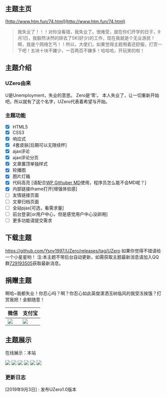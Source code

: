 ## 主题主页
[http://www.htm.fun/74.html](http://www.htm.fun/74.html)

> 我失业了！！！对你没看错，我失业了。很难受，就在你们开学的日子，9月1日，我毅然决然的辞去了5K(好少)的工作，现在我就是个无业游民！啊，我是个网络乞丐！！所以，大佬们，如果觉得主题用着还舒服，打赏一下吧！五块十块不嫌少，一百两百不嫌多！哈哈哈，开玩笑的啦！

## 主题介绍
### UZero由来
U是Unemployment，失业的意思。
Zero是‘零’。
本人失业了，让一切重新开始吧，所以就有了这个名字，UZero代表着希望与开始。
### 主题功能
- [x] HTML5
- [x] CSS3
- [x] 响应式
- [x] 4套皮肤[后期可以无限续杯]
- [x] ajax评论
- [x] ajax评论分页
- [x] 文章置顶单独样式
- [x] 轮播图
- [x] 图片灯箱
- [x] 代码高亮 [请配合[WP Githuber MD](https://github.com/terrylinooo/githuber-md "WP Githuber MD")使用，程序员怎么能不会MD呢？]
- [x] 内部链接iframe打开[增强体验感]
- [ ] 友情链接页面
- [ ] 文章归档页面
- [ ] 全站pjax[可选，看需求量]
- [ ] 前台登录[or用户中心，但是感觉用户中心没卵用]
- [ ] 更多功能请提交需求

## 下载主题

https://github.com/Ysnv1997/UZero/releases/tag/UZero
如果你觉得不错请给一个小星星哟！
注:本主题不带后台自动更新，如需获取主题最新消息请加入QQ群[729193505](https://jq.qq.com/?_wv=1027&k=5NIqiSH "729193505")获取最新消息。


## 捐赠主题

啊哈~我都失业！你忍心吗？啊？你忍心如此英俊潇洒玉树临风的我受冻挨饿？打赏我把！金额随意！

| 微信 | 支付宝  |
| ------------ | ------------ |
|  ![](http://www.htm.fun/wp-content/uploads/2019/08/1566632180-%E5%BE%AE%E4%BF%A1.png) |  ![](http://www.htm.fun/wp-content/uploads/2019/08/1566632181-%E6%94%AF%E4%BB%98%E5%AE%9D.png) |

## 主题展示
在线展示：本站

![](http://www.htm.fun/wp-content/uploads/2019/09/2019090306373895.jpg?imageView2/1/w/1024/h/683/interlace/1/q/75#)
![](http://www.htm.fun/wp-content/uploads/2019/09/2019090306373734.jpg?imageView2/1/w/1024/h/683/interlace/1/q/75#)
![](http://www.htm.fun/wp-content/uploads/2019/09/2019090306373716.jpg?imageView2/1/w/1024/h/683/interlace/1/q/75#)
![](http://www.htm.fun/wp-content/uploads/2019/09/2019090306373891.jpg?imageView2/1/w/1024/h/683/interlace/1/q/75#)
![](http://www.htm.fun/wp-content/uploads/2019/09/2019090306373668.jpg?imageView2/1/w/1024/h/683/interlace/1/q/75#)
![](http://www.htm.fun/wp-content/uploads/2019/09/2019090306431893.jpg?imageView2/1/w/1024/h/683/interlace/1/q/75#)
### 更新日志
[2019年9月3日] :
发布UZero1.0版本